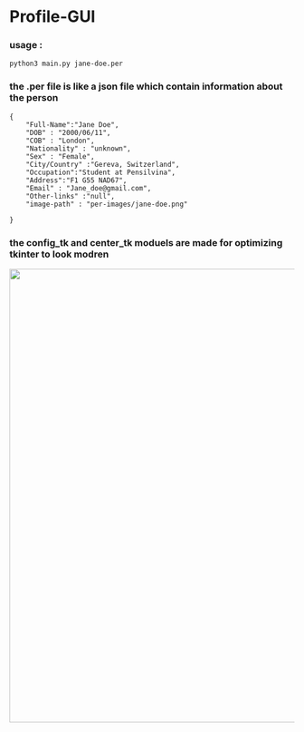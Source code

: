 # Profile-GUI

### usage : 

```
python3 main.py jane-doe.per

```

### the .per file is like a json file which contain information about the person

```
{
	"Full-Name":"Jane Doe",
	"DOB" : "2000/06/11",
	"COB" : "London",
	"Nationality" : "unknown",
	"Sex" : "Female",
	"City/Country" :"Gereva, Switzerland",
	"Occupation":"Student at Pensilvina",
	"Address":"F1 G55 NAD67",
	"Email" : "Jane_doe@gmail.com",
	"Other-links" :"null",
	"image-path" : "per-images/jane-doe.png"

}
```
### the config_tk and center_tk moduels are made for optimizing tkinter to look modren

<img src="https://github.com/astroxiii/Contact-System/blob/master/Screenshot from 2021-12-24 12-18-21.png" width="800"/>

